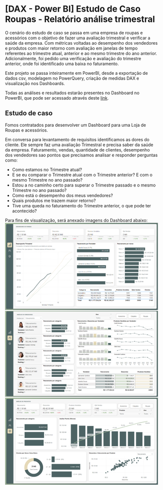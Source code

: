 # [DAX - Power BI] Estudo de Caso Roupas - Relatório análise trimestral

O cenário do estudo de caso se passa em uma empresa de roupas e acessórios com o objetivo de fazer uma avaliação trimestral e verificar a saúde da empresa.
Com métricas voltadas ao desempenho dos vendedores e produtos com maior retorno com avaliação em janelas de tempo referentes ao trimestre atual, anterior e ao mesmo trimestre do ano anterior.
Adicionalmente, foi pedido uma verificação e avaliação do trimestre anterior, onde foi identificado uma baixa no faturamento.

Este projeto se passa inteiramente em PowerBI, desde a exportação de dados csv, modelagem no PowerQuery, criação de medidas DAX e visualização nos Dashboards.

Todas as análises e resultados estarão presentes no Dashboard no PowerBI, que pode ser acessado através deste [link](https://app.powerbi.com/view?r=eyJrIjoiOGZiZjMxNzktM2ExYi00NTY2LWJiZjEtNzk2ZDExZTJlZDZjIiwidCI6IjI1Y2VlODZhLTBmYzUtNDRiNC1iOWQwLWE5NzA4YWVkMjg1MyJ9).

## Estudo de caso

Fomos contratados para desenvolver um Dashboard para uma Loja de Roupas e acessórios.

Em conversa para levantamento de requisitos identificamos as dores do cliente. Ele sempre faz uma avaliação Trimestral e precisa saber da saúde da empresa. 
Faturamento, vendas, quantidade de clientes, desempenho dos vendedores sao pontos que precisamos analisar e responder perguntas como:

- Como estamos no Trimestre atual?
- E se eu comparar o Trimestre atual com o Trimestre anterior? E com o mesmo Trimestre no ano passado?
- Estou a no caminho certo para superar o Trimestre passado e o mesmo Trimestre no ano passado?
- Como está o desempenho dos meus vendedores?
- Quais produtos me trazem maior retorno?
- Tive uma queda no faturamento do Trimestre anterior, o que pode ter acontecido?

Para fins de visualização, será anexado imagens do Dashboard abaixo:
![Painel-geral](./painel-1.png)
![Painel-vendedores](./painel-2.png)
![Painel-produtos](./painel-3.png)
